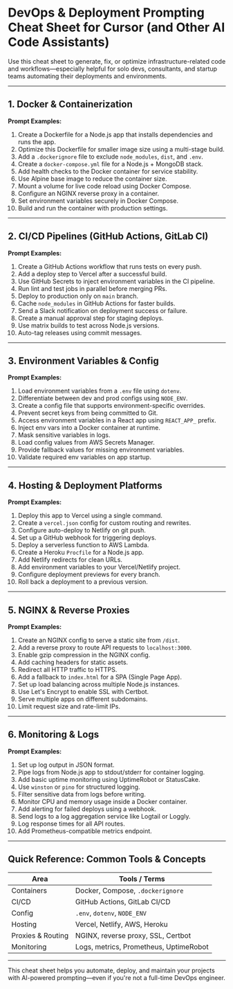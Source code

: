 
# DevOps & Deployment Prompting Cheat Sheet for Cursor (and Other AI Code Assistants)

Use this cheat sheet to generate, fix, or optimize infrastructure-related code and workflows—especially helpful for solo devs, consultants, and startup teams automating their deployments and environments.

---

## 1. Docker & Containerization

**Prompt Examples:**
1. Create a Dockerfile for a Node.js app that installs dependencies and runs the app.
2. Optimize this Dockerfile for smaller image size using a multi-stage build.
3. Add a `.dockerignore` file to exclude `node_modules`, `dist`, and `.env`.
4. Create a `docker-compose.yml` file for a Node.js + MongoDB stack.
5. Add health checks to the Docker container for service stability.
6. Use Alpine base image to reduce the container size.
7. Mount a volume for live code reload using Docker Compose.
8. Configure an NGINX reverse proxy in a container.
9. Set environment variables securely in Docker Compose.
10. Build and run the container with production settings.

---

## 2. CI/CD Pipelines (GitHub Actions, GitLab CI)

**Prompt Examples:**
1. Create a GitHub Actions workflow that runs tests on every push.
2. Add a deploy step to Vercel after a successful build.
3. Use GitHub Secrets to inject environment variables in the CI pipeline.
4. Run lint and test jobs in parallel before merging PRs.
5. Deploy to production only on `main` branch.
6. Cache `node_modules` in GitHub Actions for faster builds.
7. Send a Slack notification on deployment success or failure.
8. Create a manual approval step for staging deploys.
9. Use matrix builds to test across Node.js versions.
10. Auto-tag releases using commit messages.

---

## 3. Environment Variables & Config

**Prompt Examples:**
1. Load environment variables from a `.env` file using `dotenv`.
2. Differentiate between dev and prod configs using `NODE_ENV`.
3. Create a config file that supports environment-specific overrides.
4. Prevent secret keys from being committed to Git.
5. Access environment variables in a React app using `REACT_APP_` prefix.
6. Inject env vars into a Docker container at runtime.
7. Mask sensitive variables in logs.
8. Load config values from AWS Secrets Manager.
9. Provide fallback values for missing environment variables.
10. Validate required env variables on app startup.

---

## 4. Hosting & Deployment Platforms

**Prompt Examples:**
1. Deploy this app to Vercel using a single command.
2. Create a `vercel.json` config for custom routing and rewrites.
3. Configure auto-deploy to Netlify on git push.
4. Set up a GitHub webhook for triggering deploys.
5. Deploy a serverless function to AWS Lambda.
6. Create a Heroku `Procfile` for a Node.js app.
7. Add Netlify redirects for clean URLs.
8. Add environment variables to your Vercel/Netlify project.
9. Configure deployment previews for every branch.
10. Roll back a deployment to a previous version.

---

## 5. NGINX & Reverse Proxies

**Prompt Examples:**
1. Create an NGINX config to serve a static site from `/dist`.
2. Add a reverse proxy to route API requests to `localhost:3000`.
3. Enable gzip compression in the NGINX config.
4. Add caching headers for static assets.
5. Redirect all HTTP traffic to HTTPS.
6. Add a fallback to `index.html` for a SPA (Single Page App).
7. Set up load balancing across multiple Node.js instances.
8. Use Let's Encrypt to enable SSL with Certbot.
9. Serve multiple apps on different subdomains.
10. Limit request size and rate-limit IPs.

---

## 6. Monitoring & Logs

**Prompt Examples:**
1. Set up log output in JSON format.
2. Pipe logs from Node.js app to stdout/stderr for container logging.
3. Add basic uptime monitoring using UptimeRobot or StatusCake.
4. Use `winston` or `pino` for structured logging.
5. Filter sensitive data from logs before writing.
6. Monitor CPU and memory usage inside a Docker container.
7. Add alerting for failed deploys using a webhook.
8. Send logs to a log aggregation service like Logtail or Loggly.
9. Log response times for all API routes.
10. Add Prometheus-compatible metrics endpoint.

---

## Quick Reference: Common Tools & Concepts

| Area               | Tools / Terms                        |
|--------------------|--------------------------------------|
| Containers         | Docker, Compose, `.dockerignore`     |
| CI/CD              | GitHub Actions, GitLab CI/CD         |
| Config             | `.env`, `dotenv`, `NODE_ENV`         |
| Hosting            | Vercel, Netlify, AWS, Heroku         |
| Proxies & Routing  | NGINX, reverse proxy, SSL, Certbot   |
| Monitoring         | Logs, metrics, Prometheus, UptimeRobot |

---

This cheat sheet helps you automate, deploy, and maintain your projects with AI-powered prompting—even if you're not a full-time DevOps engineer.

